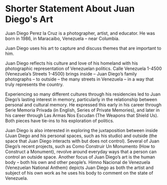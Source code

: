 # Shorter Statement About Juan Diego's Art

Juan Diego Perez la Cruz is a photographer, artist, and educator. He was born in 1986, in Maracaibo, Venezuela – near Columbia. 

Juan Diego uses his art to capture and discuss themes that are important to him. 

Juan Diego reflects his culture and love of his homeland with his photographic representation of Venezuelan politics. Calle Venezuela 1-4500 (Venezuela’s Streets 1-4500) brings inside – Juan Diego’s family photographs – to outside – the many streets in Venezuela – in a way that truly represents the country.

Experiencing so many different cultures through his residencies led to Juan Diego’s lasting interest in memory, particularly in the relationship between personal and cultural memory. He expressed this early in his career through Serie Memoria Privada (in English, Series of Private Memories), and later in his career through Las Armas Nos Escudan (The Weapons that Shield Us). Both pieces have tie-ins to his exploration of politics.

Juan Diego is also interested in exploring the juxtaposition between inside (Juan Diego and his personal spaces, such as his studio) and outside (the space that Juan Diego interacts with but does not control). Several of Juan Diego’s recent projects, such as Como Construir Un Monumento (How to Construct a Monument), revolve around everyday ways that a person can control an outside space. 
Another focus of Juan Diego’s art is the human body – both his own and other people’s. Himno Nacional de Venezuela (Venezuelan National Anthem) depicts Juan Diego as both the artist and subject of his own work as he uses his body to comment on the state of Venezuela. 
